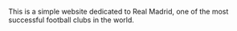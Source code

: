 This is a simple website dedicated to Real Madrid, one of the most successful football clubs in the world.
